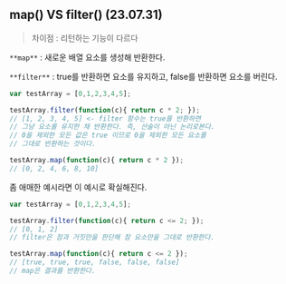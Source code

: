 ## map() VS filter() (23.07.31)

> 차이점 : 리턴하는 기능이 다르다
> 

`**map**` : 새로운 배열 요소를 생성해 반환한다.

`**filter**` : true를 반환하면 요소를 유지하고, false를 반환하면 요소를 버린다.

```jsx
var testArray = [0,1,2,3,4,5];

testArray.filter(function(c){ return c * 2; });
// [1, 2, 3, 4, 5] <- filter 함수는 true를 반환하면
// 그냥 요소를 유지한 채 반환한다. 즉, 산술이 아닌 논리로본다.
// 0을 제외한 모든 값은 true 이므로 0을 제외한 모든 요소를
// 그대로 반환하는 것이다.

testArray.map(function(c){ return c * 2 });
// [0, 2, 4, 6, 8, 10]
```

좀 애매한 예시라면 이 예시로 확실해진다.

```jsx
var testArray = [0,1,2,3,4,5];

testArray.filter(function(c){ return c <= 2; }); 
// [0, 1, 2]
// filter은 참과 거짓만을 판단해 참 요소만을 그대로 반환한다.

testArray.map(function(c){ return c <= 2 }); 
// [true, true, true, false, false, false]
// map은 결과를 반환한다.
```
